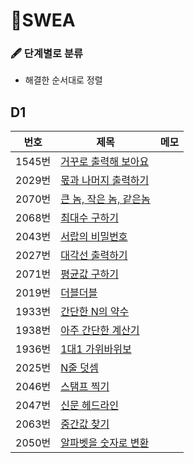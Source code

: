 # 📂SWEA

### 🖋 단계별로 분류

- 해결한 순서대로 정렬



## D1

| 번호   | 제목                                                         | 메모 |
| ------ | ------------------------------------------------------------ | ---- |
| 1545번 | [거꾸로 출력해 보아요](https://github.com/JeongJinGan/Algorithm/blob/master/SWEA/1545.py) |      |
| 2029번 | [몫과 나머지 출력하기](https://github.com/JeongJinGan/Algorithm/blob/master/SWEA/2029.py) |      |
| 2070번 | [큰 놈, 작은 놈, 같은놈](https://github.com/JeongJinGan/Algorithm/blob/master/SWEA/2070.py) |      |
| 2068번 | [최대수 구하기](https://github.com/JeongJinGan/Algorithm/blob/master/SWEA/2068.py) |      |
| 2043번 | [서랍의 비밀번호](https://github.com/JeongJinGan/Algorithm/blob/master/SWEA/2043.py) |      |
| 2027번 | [대각선 출력하기](https://github.com/JeongJinGan/Algorithm/blob/master/SWEA/2027.py) |      |
| 2071번 | [평균값 구하기](https://github.com/JeongJinGan/Algorithm/blob/master/SWEA/2071.py) |      |
| 2019번 | [더블더블](https://github.com/JeongJinGan/Algorithm/blob/master/SWEA/2019.py) |      |
| 1933번 | [간단한 N의 약수](https://github.com/JeongJinGan/Algorithm/blob/master/SWEA/1933.py) |      |
| 1938번 | [아주 간단한 계산기](https://github.com/JeongJinGan/Algorithm/blob/master/SWEA/1938.py) |      |
| 1936번 | [1대1 가위바위보](https://github.com/JeongJinGan/Algorithm/blob/master/SWEA/1936.py) |      |
| 2025번 | [N줄 덧셈](https://github.com/JeongJinGan/Algorithm/blob/master/SWEA/2025.py) |      |
| 2046번 | [스탬프 찍기](https://github.com/JeongJinGan/Algorithm/blob/master/SWEA/2046.py) |      |
| 2047번 | [신문 헤드라인](https://github.com/JeongJinGan/Algorithm/blob/master/SWEA/2047.py) |      |
| 2063번 | [중간값 찾기](https://github.com/JeongJinGan/Algorithm/blob/master/SWEA/2063.py) |      |
| 2050번 | [알파벳을 숫자로 변환](https://github.com/JeongJinGan/Algorithm/blob/master/SWEA/2050.py) |      |

